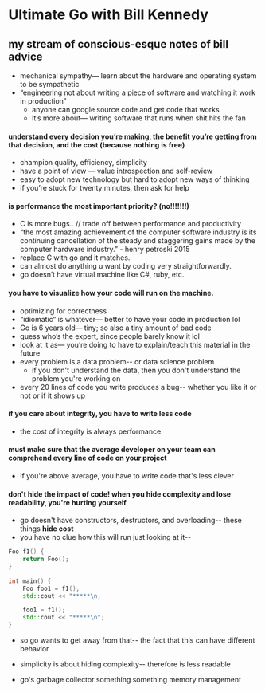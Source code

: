 # Ultimate Go with Bill Kennedy

## my stream of conscious-esque notes of bill advice

- mechanical sympathy— learn about the hardware and operating system to be sympathetic
- “engineering not about writing a piece of software and watching it work in production”
    - anyone can google source code and get code that works
    - it’s more about— writing software that runs when shit hits the fan
#### understand every decision you’re making, the benefit you’re getting from that decision, and the cost (because nothing is free)
- champion quality, efficiency, simplicity
- have a point of view — value introspection and self-review
- easy to adopt new technology but hard to adopt new ways of thinking
- if you’re stuck for twenty minutes, then ask for help
#### is performance the most important priority? (no!!!!!!!)
- C is more bugs.. // trade off between performance and productivity
- “the most amazing achievement of the computer software industry is its continuing cancellation of the steady and staggering gains made by the computer hardware industry.” - henry petroski 2015
- replace C with go and it matches.
- can almost do anything u want by coding very straightforwardly.
- go doesn’t have virtual machine like C#, ruby, etc.
#### you have to visualize how your code will run on the machine.
- optimizing for correctness
- “idiomatic” is whatever— better to have your code in production lol
- Go is 6 years old— tiny; so also a tiny amount of bad code
- guess who’s the expert, since people barely know it lol
- look at it as— you’re doing to have to explain/teach this material in the future
- every problem is a data problem-- or data science problem
    - if you don't understand the data, then you don't understand the problem you're working on
- every 20 lines of code you write produces a bug-- whether you like it or not or if it shows up
#### if you care about integrity, you have to write less code
- the cost of integrity is always performance
#### must make sure that the average developer on your team can comprehend every line of code on your project
- if you're above average, you have to write code that's less clever
#### don't hide the impact of code! when you hide complexity and lose readability, you're hurting yourself
- go doesn't have constructors, destructors, and overloading-- these things <b>hide cost</b>
- you have no clue how this will run just looking at it--
``` C++
Foo f1() {
    return Foo();
}

int main() {
    Foo foo1 = f1();
    std::cout << "*****\n;

    foo1 = f1();
    std::cout << "*****\n";
}
```
- so go wants to get away from that-- the fact that this can have different behavior
- simplicity is about hiding complexity-- therefore is less readable

- go's garbage collector something something memory management